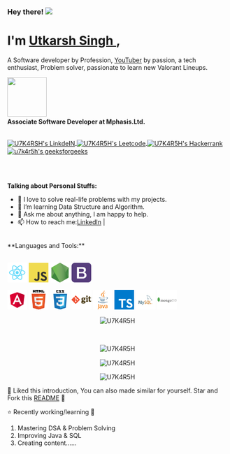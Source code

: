 ### Hey there! <img src="https://user-images.githubusercontent.com/5679180/79618120-0daffb80-80be-11ea-819e-d2b0fa904d07.gif" width="27px">

# I'm <a align="center" href="https://github.com/U7K4R5H"> Utkarsh Singh </a>,
A Software developer by Profession, <a href="https://www.youtube.com/channel/UC4YrGwLyxgRCSL73xLdqbfw/" target="_blank">YouTuber</a> by passion, a tech enthusiast, Problem solver, passionate to learn new Valorant Lineups.

<img src="https://media.giphy.com/media/D0EjguuQzYr9m/giphy.gif" width="90px" height="90px"><br/><b>Associate Software Developer at Mphasis.Ltd.</b>

<br/>

<a href="https://www.linkedin.com/in/U7K4RSH/" target="_blank">
  <img align="center" alt="U7K4RSH's LinkdeIN" width="35px" src="https://cdn.jsdelivr.net/npm/simple-icons@v3/icons/linkedin.svg" />
</a>

<a href="https://leetcode.com/U7K4R5H/" target="_blank">
  <img align="center" alt="U7K4R5H's Leetcode" width="22px" src="https://cdn.jsdelivr.net/npm/simple-icons@v3/icons/leetcode.svg" />
</a> 
<a href="https://www.hackerrank.com/U7K4R5H" target="_blank"> 
   <img align="center" alt="U7K4R5H's Hackerrank" width="35px" src="https://cdn.jsdelivr.net/npm/simple-icons@v3/icons/hackerrank.svg" />
</a>
<a href="https://auth.geeksforgeeks.org/user/u7k4r5h/practice/" target="_blank"> 
   <img align="center" alt="u7k4r5h's geeksforgeeks" width="35px" src="https://cdn.jsdelivr.net/npm/simple-icons@v3/icons/geeksforgeeks.svg" />
</a>



<br><br>


<!--   <img align="right" alt="GIF" src="https://media.giphy.com/media/VTtANKl0beDFQRLDTh/giphy.gif" /> -->
  
**Talking about Personal Stuffs:**



- 🌱 I love to solve real-life problems with my projects.
- 🤔 I’m learning Data Structure and Algorithm.
- 💬 Ask me about anything, I am happy to help.
- 📫 How to reach me:<a href="https://www.linkedin.com/in/U7K4RSH/" target="_blank">LinkedIn</a> |
<br>
**Languages and Tools:**
<br>
<br>

<code><img height="45" src="https://raw.githubusercontent.com/github/explore/80688e429a7d4ef2fca1e82350fe8e3517d3494d/topics/react/react.png"></code>
<code><img height="45" src="https://raw.githubusercontent.com/github/explore/80688e429a7d4ef2fca1e82350fe8e3517d3494d/topics/javascript/javascript.png"></code>
<code><img height="45" src="https://raw.githubusercontent.com/github/explore/80688e429a7d4ef2fca1e82350fe8e3517d3494d/topics/nodejs/nodejs.png"></code>
<code><img height="45" src="https://raw.githubusercontent.com/github/explore/80688e429a7d4ef2fca1e82350fe8e3517d3494d/topics/bootstrap/bootstrap.png"></code>

<code><img height="45" src="https://raw.githubusercontent.com/github/explore/80688e429a7d4ef2fca1e82350fe8e3517d3494d/topics/angular/angular.png"></code>
<code><img height="45" src="https://raw.githubusercontent.com/github/explore/80688e429a7d4ef2fca1e82350fe8e3517d3494d/topics/html/html.png"></code>
<code><img height="45" src="https://raw.githubusercontent.com/github/explore/80688e429a7d4ef2fca1e82350fe8e3517d3494d/topics/css/css.png"></code>
<code><img height="45" src="https://raw.githubusercontent.com/github/explore/80688e429a7d4ef2fca1e82350fe8e3517d3494d/topics/git/git.png"></code>
<code><img height="45" src="https://raw.githubusercontent.com/github/explore/80688e429a7d4ef2fca1e82350fe8e3517d3494d/topics/java/java.png"></code>
<code><img height="45" src="https://raw.githubusercontent.com/github/explore/80688e429a7d4ef2fca1e82350fe8e3517d3494d/topics/typescript/typescript.png"></code>
<code><img height="45" src="https://raw.githubusercontent.com/github/explore/80688e429a7d4ef2fca1e82350fe8e3517d3494d/topics/mysql/mysql.png"></code>
<code><img height="45" src="https://raw.githubusercontent.com/github/explore/80688e429a7d4ef2fca1e82350fe8e3517d3494d/topics/mongodb/mongodb.png"></code>
<br>

<p align="center"> <img src="https://komarev.com/ghpvc/?username=U7K4R5H" alt="U7K4R5H" /> </p>
 
 <br>

<p align="center"> <img align="center" src="https://github-readme-stats.vercel.app/api?username=U7K4R5H&locale=en" alt="U7K4R5H" /></p>
<p align="center"> <img align="center" src="https://github-readme-stats.vercel.app/api/top-langs/?username=U7K4R5H&layout=compact&langs_count=8" alt="U7K4R5H" />

<p align="center"><img align="center" src="https://github-readme-streak-stats.herokuapp.com/?user=U7K4R5H" alt="U7K4R5H" /></p>


:pushpin: Liked this introduction, You can also made similar for yourself. Star and Fork this [README](https://github.com/U7K4R5H/U7K4R5H) :pencil:

⭐️ Recently working/learning :rocket:
1. Mastering DSA & Problem Solving
2. Improving Java & SQL
3. Creating content......
